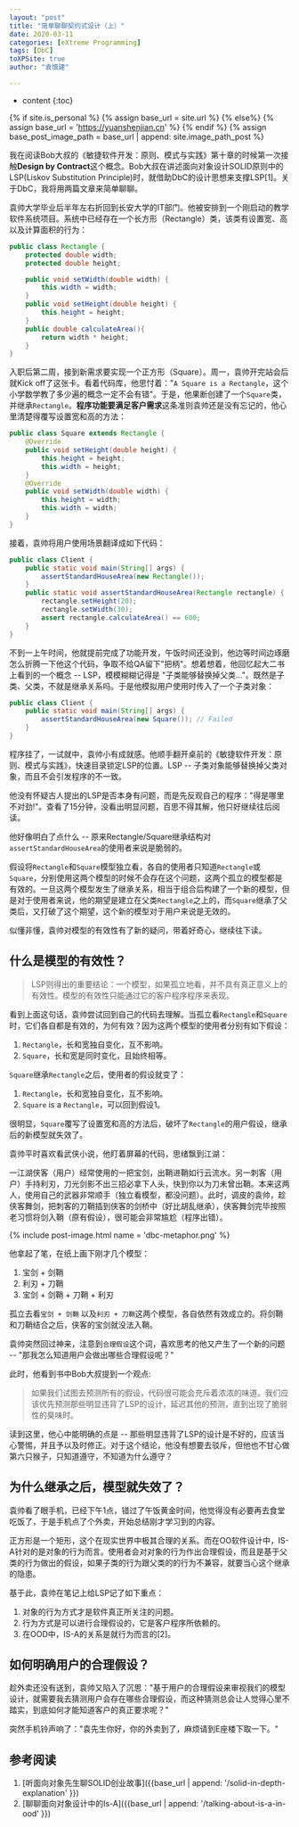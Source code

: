 ```yaml
---
layout: "post"
title: "简单聊聊契约式设计（上）"
date: 2020-03-11
categories: [eXtreme Programming]
tags: [DbC]
toXPSite: true
author: "袁慎建"

---
```


* content
{:toc}


{% if site.is_personal %}
{% assign base_url = site.url %}
{% else%}
{% assign base_url = 'https://yuanshenjian.cn' %}
{% endif %}
{% assign base_post_image_path = base_url | append: site.image_path_post %}

<!--brief-->
我在阅读Bob大叔的《敏捷软件开发：原则、模式与实践》第十章的时候第一次接触**Design by Contract**这个概念。Bob大叔在讲述面向对象设计SOLID原则中的LSP(Liskov Substitution Principle)时，就借助DbC的设计思想来支撑LSP[1]。关于DbC，我将用两篇文章来简单聊聊。
<!--brief-->

袁帅大学毕业后半年左右折回到长安大学的IT部门。他被安排到一个刚启动的教学软件系统项目。系统中已经存在一个长方形（Rectangle）类，该类有设置宽、高以及计算面积的行为：


```java
public class Rectangle {
    protected double width;
    protected double height;

    public void setWidth(double width) {
        this.width = width;
    }
    public void setHeight(double height) {
        this.height = height;
    }
    public double calculateArea(){
        return width * height;
    }
}
```

入职后第二周，接到新需求要实现一个正方形（Square）。周一，袁帅开完站会后就Kick off了这张卡。看着代码库，他思忖着："`A Square is a Rectangle`，这个小学数学教了多少遍的概念一定不会有错"。于是，他果断创建了一个`Square`类，并继承`Rectangle`。**程序功能要满足客户需求**这条准则袁帅还是没有忘记的，他心里清楚得覆写设置宽和高的方法：

```java
public class Square extends Rectangle {
    @Override
    public void setHeight(double height) {
        this.height = height;
        this.width = height;
    }
    @Override
    public void setWidth(double width) {
        this.height = width;
        this.width = width;
    }
}
```

接着，袁帅将用户使用场景翻译成如下代码：

```java
public class Client {
    public static void main(String[] args) {
        assertStandardHouseArea(new Rectangle());
    }
    public static void assertStandardHouseArea(Rectangle rectangle) {
        rectangle.setHeight(20);
        rectangle.setWidth(30);
        assert rectangle.calculateArea() == 600;
    }
}
```

不到一上午时间，他就提前完成了功能开发，午饭时间还没到，他边等时间边琢磨怎么折腾一下他这个代码，争取不给QA留下"把柄"。想着想着，他回忆起大二书上看到的一个概念 -- LSP，模模糊糊记得是 "子类能够替换掉父类..."。既然是子类、父类，不就是继承关系吗。于是他模拟用户使用时传入了一个子类对象：

```java
public class Client {
    public static void main(String[] args) {
        assertStandardHouseArea(new Square()); // Failed
    }
}
```

程序挂了，一试就中，袁帅小有成就感。他顺手翻开桌前的《敏捷软件开发：原则、模式与实践》，快速目录锁定LSP的位置。LSP -- 子类对象能够替换掉父类对象，而且不会引发程序的不一致。

他没有怀疑古人提出的LSP是否本身有问题，而是先反观自己的程序："得是哪里不对劲!"。查看了15分钟，没看出明显问题，百思不得其解，他只好继续往后阅读。

他好像明白了点什么 -- 原来Rectangle/Square继承结构对`assertStandardHouseArea`的使用者来说是脆弱的。

假设将`Rectangle`和`Square`模型独立看，各自的使用者只知道`Rectangle`或`Square`，分别使用这两个模型的时候不会存在这个问题，这两个孤立的模型都是有效的。一旦这两个模型发生了继承关系，相当于组合后构建了一个新的模型，但是对于使用者来说，他的期望是建立在父类`Rectangle`之上的，而`Square`继承了父类后，又打破了这个期望，这个新的模型对于用户来说是无效的。

似懂非懂，袁帅对模型的有效性有了新的疑问，带着好奇心，继续往下读。


## 什么是模型的有效性？
> LSP则得出的重要结论：一个模型，如果孤立地看，并不具有真正意义上的有效性。模型的有效性只能通过它的客户程序程序来表现。

看到上面这句话，袁帅尝试回到自己的代码去理解。当孤立看`Rectangle`和`Square`时，它们各自都是有效的，为何有效？因为这两个模型的使用者分别有如下假设：

1. `Rectangle`，长和宽独自变化，互不影响。
2. `Square`，长和宽是同时变化，且始终相等。

`Square`继承`Rectangle`之后，使用者的假设就变了：

1. `Rectangle`，长和宽独自变化，互不影响。
2. `Square` is a `Rectangle`，可以回到假设1。

很明显，`Square`覆写了设置宽和高的方法后，破坏了`Rectangle`的用户假设，继承后的新模型就失效了。


袁帅平时喜欢看武侠小说，他盯着屏幕的代码，思绪飘到江湖：

一江湖侠客（用户）经常使用的一把宝剑，出鞘进鞘如行云流水。另一刺客（用户）手持利刃，刀光剑影不出三招必拿下人头，快到你以为刀未曾出鞘。本来这两人，使用自己的武器非常顺手（独立看模型，都没问题）。此时，调皮的袁帅，趁侠客舞剑，把刺客的刀鞘插到侠客的剑桥中（好比胡乱继承），侠客舞剑完毕按照老习惯将剑入鞘（原有假设），很可能会非常尴尬（程序出错）。

{% include post-image.html name = 'dbc-metaphor.png' %}

他拿起了笔，在纸上画下刚才几个模型：

1. 宝剑 + 剑鞘
2. 利刃 + 刀鞘
3. 宝剑 + 剑鞘 + 刀鞘 + 利刃

孤立去看`宝剑 + 剑鞘` 以及`利刃 + 刀鞘`这两个模型，各自依然有效成立的。将剑鞘和刀鞘结合之后，侠客的宝剑就没法入鞘。


袁帅突然回过神来，注意到`合理假设`这个词，喜欢思考的他又产生了一个新的问题 -- "那我怎么知道用户会做出哪些合理假设呢？" 

此时，他看到书中Bob大叔提到一个观点:

> 如果我们试图去预测所有的假设，代码很可能会充斥着浓浓的味道。我们应该优先预测那些明显违背了LSP的设计，延迟其他的预测，直到出现了脆弱性的臭味时。


读到这里，他心中能明确的点是 -- 那些明显违背了LSP的设计是不好的，应该当心警惕，并且予以及时修正。对于这个结论，他没有想要去驳斥，但他也不甘心做第六只猴子，只知道遵守，不知道为什么遵守？


## 为什么继承之后，模型就失效了？
袁帅看了眼手机，已经下午1点，错过了午饭黄金时间，他觉得没有必要再去食堂吃饭了，于是手机点了个外卖，开始总结刚才学习到的内容。

正方形是一个矩形，这个在现实世界中极其合理的关系。而在OO软件设计中，IS-A针对的是对象的行为而言。使用者会对对象的行为作出合理假设，而且是基于父类的行为做出的假设，如果子类的行为跟父类的的行为不兼容，就要当心这个继承的隐患。

基于此，袁帅在笔记上给LSP记了如下重点：

1. 对象的行为方式才是软件真正所关注的问题。
2. 行为方式是可以进行合理假设的，它是客户程序所依赖的。
3. 在OOD中，IS-A的关系是就行为而言的[2]。



## 如何明确用户的合理假设？
趁外卖还没有送到，袁帅又陷入了沉思："基于用户的合理假设来审视我们的模型设计，就需要我去猜测用户会存在哪些合理假设，而这种猜测总会让人觉得心里不踏实，到底如何才能知道客户的真正要求呢？"

突然手机铃声响了："袁先生你好，你的外卖到了，麻烦请到E座楼下取一下。" 




## 参考阅读

1. [听面向对象先生聊SOLID创业故事]({{base_url | append: '/solid-in-depth-explanation' }})
2. [聊聊面向对象设计中的Is-A]({{base_url | append: '/talking-about-is-a-in-ood' }})


